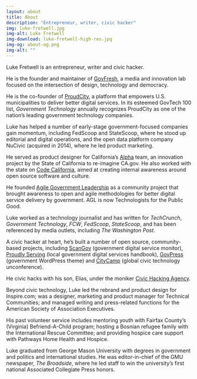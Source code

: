 ```yaml
---
layout: about
title: About
description: "Entrepreneur, writer, civic hacker"
img: luke-fretwell.jpg
img-alt: Luke Fretwell
img-download: luke-fretwell-high-res.jpg
img-og: about-og.png
img-alt: ""
---
```


Luke Fretwell is an entrepreneur, writer and civic hacker.

He is the founder and maintainer of [GovFresh](https://govfresh.com/), a media and innovation lab focused on the intersection of design, technology and democracy.

He is the co-founder of [ProudCity](https://proudcity.com/), a platform that empowers U.S. municipalities to deliver better digital services. In its esteemed GovTech 100 list, _Government Technology_ annually recognizes ProudCity as one of the nation’s leading government technology companies.

Luke has helped a number of early-stage government-focused companies gain momentum, including FedScoop and StateScoop, where he stood up editorial and digital operations, and the open data platform company NuCivic (acquired in 2014), where he led product marketing.

He served as product designer for California’s [Alpha](https://lukefretwell.com/work/alphacagov) team, an innovation project by the State of California to re-imagine CA.gov. He also worked with the state on [Code California](https://lukefretwell.com/work/code-california), aimed at creating internal awareness around open source software and culture.

He founded [Agile Government Leadership](https://lukefretwell.com/work/agl) as a community project that brought awareness to open and agile methodologies for better digital service delivery by government. AGL is now Technologists for the Public Good.

Luke worked as a technology journalist and has written for _TechCrunch_, _Government Technology_, _FCW_, _FedScoop_, _StateScoop_, and has been referenced by media outlets, including _The Washington Post_.

A civic hacker at heart, he’s built a number of open source, community-based projects, including [ScanGov](https://lukefretwell.com/work/scangov) (government digital service monitor), [Proudly Serving](https://lukefretwell.com/work/proudly-serving) (local government digital services handbook), [GovPress](https://lukefretwell.com/work/govpress) (government WordPress theme) and [CityCamp](https://lukefretwell.com/work/citycamp) (global civic technology unconference).

He civic hacks with his son, Elias, under the moniker [Civic Hacking Agency](https://lukefretwell.com/work/civic-hacking-agency).

Beyond civic technology, Luke led the rebrand and product design for Inspire.com; was a designer, marketing and product manager for Technical Communities; and managed writing and press-related functions for the American Society of Association Executives.

His past volunteer service includes mentoring youth with Fairfax County’s (Virginia) Befriend-A-Child program; hosting a Bosnian refugee family with the International Rescue Committee; and providing hospice care support with Pathways Home Health and Hospice.

Luke graduated from George Mason University with degrees in government and politics and international studies. He was editor-in-chief of the GMU newspaper, _The Broadside_, where he led staff to win the university’s first national Associated Collegiate Press honors.